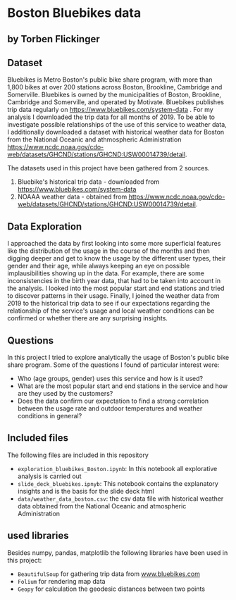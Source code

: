 # Boston Bluebikes data
## by Torben Flickinger

## Dataset

Bluebikes is Metro Boston's public bike share program, with more than 1,800 bikes at over 200 stations across Boston, Brookline, Cambridge and Somerville. Bluebikes is owned by the municipalities of Boston, Brookline, Cambridge and Somerville, and operated by Motivate. Bluebikes publishes trip data regularly on https://www.bluebikes.com/system-data . For my analysis I downloaded the trip data for all months of 2019.
To be able to investigate possible relationships of the use of this service to weather data, I additionally downloaded a dataset with historical weather data for Boston from the National Oceanic and athmospheric Administration https://www.ncdc.noaa.gov/cdo-web/datasets/GHCND/stations/GHCND:USW00014739/detail.

The datasets used in this project have been gathered from 2 sources.  

1. Bluebike's historical trip data - downloaded from https://www.bluebikes.com/system-data
2. NOAAA weather data - obtained from https://www.ncdc.noaa.gov/cdo-web/datasets/GHCND/stations/GHCND:USW00014739/detail.

## Data Exploration

I approached the data by first looking into some more superficial features like the distribution of the usage in the course of the months and then
digging deeper and get to know the usage by the different user types, their gender and their age, while always keeping an eye on possible implausibilities showing
up in the data. For example, there are some inconsistencies in the birth year data, that had to be taken into account in the analysis. I looked into the most popular start and end stations and tried
to discover patterns in their usage. Finally, I joined the weather data from 2019 to the historical trip data to see if our expectations regarding the relationship
of the service's usage and local weather conditions can be confirmed or whether there are any surprising insights.

## Questions

In this project I tried to explore analytically the usage of Boston's public bike share program.
Some of the questions I found of particular interest were:

- Who (age groups, gender) uses this service and how is it used?
- What are the most popular start and end stations in the service and how are they used by the customers?
- Does the data confirm our expectation to find a strong correlation between the usage rate and outdoor temperatures and weather conditions in general?

## Included files
The following files are included in this repository

- `exploration_bluebikes_Boston.ipynb`: In this notebook all explorative analysis is carried out
- `slide_deck_bluebikes.ipnyb`: This notebook contains the explanatory insights and is the basis for the slide deck html
- `data/weather_data_boston.csv`: the csv data file with historical weather data obtained from the National Oceanic and atmospheric Administration



## used libraries
Besides numpy, pandas, matplotlib the following libraries have been used in this project:
- `BeautifulSoup` for gathering trip data from www.bluebikes.com
- `Folium` for rendering map data
- `Geopy` for calculation the geodesic distances between two points
